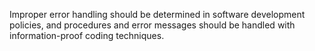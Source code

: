 Improper error handling should be determined in software development policies, and procedures and error messages should be handled with information-proof coding techniques.